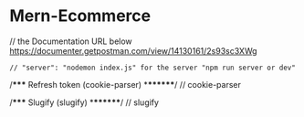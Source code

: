 # Mern-Ecommerce

// the Documentation URL below
https://documenter.getpostman.com/view/14130161/2s93sc3XWg

    // "server": "nodemon index.js" for the server "npm run server or dev"

/**\*\*\*** Refresh token (cookie-parser) \***\*\*\*\*\*\***/
// cookie-parser

/**\*\*\*** Slugify (slugify) \***\*\*\*\*\*\***/
// slugify
